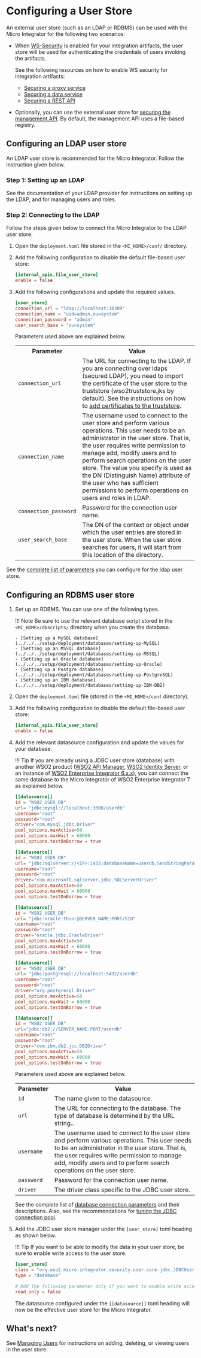 # Configuring a User Store

An external user store (such as an LDAP or RDBMS) can be used with the Micro Integrator for the following two scenarios:

-	When [WS-Security](../../../references/security/security-implementation) is enabled for your integration artifacts, the user store will be used for authenticating the credentials of users invoking the artifacts.

	See the following resources on how to enable WS security for integration artifacts:

	-	[Securing a proxy service](../../../develop/advanced-development/applying-security-to-a-proxy-service)
	-	[Securing a data service](../../../develop/creating-artifacts/data-services/securing-data-services)
	-	[Securing a REST API](../../../develop/advanced-development/applying-security-to-an-api)

-	Optionally, you can use the external user store for [securing the management API](../../../setup/security/securing_management_api). By default, the management API uses a file-based registry.

## Configuring an LDAP user store

An LDAP user store is recommended for the Micro Integrator. Follow the instruction given below.

### Step 1: Setting up an LDAP

See the documentation of your LDAP provider for instructions on setting up the LDAP, and for managing users and roles.

### Step 2: Connecting to the LDAP

Follow the steps given below to connect the Micro Integrator to the LDAP user store.

1.	Open the `deployment.toml` file stored in the `<MI_HOME>/conf/` directory.
2.	Add the following configuration to disable the default file-based user store:

	```toml
	[internal_apis.file_user_store]
	enable = false
	```

3.	Add the following configurations and update the required values.

	```toml
	[user_store]
	connection_url = "ldap://localhost:10389"  
	connection_name = "uid=admin,ou=system"
	connection_password = "admin"  
	user_search_base = "ou=system"   
	```

	Parameters used above are explained below.

	<table>
		<tr>
			<th>Parameter</th>
			<th>Value</th>
		</tr>
		<tr>
			<td>
				<code>connection_url</code>
			</td>
			<td>
				The URL for connecting to the LDAP. If you are connecting over ldaps (secured LDAP), you need to import the certificate of the user store to the truststore (wso2truststore.jks by default). See the instructions on how to <a href="../../../setup/security/importing_ssl_certificate">add certificates to the truststore</a>.
			</td>
		</tr>
		<tr>
			<td>
				<code>connection_name</code>
			</td>
			<td>
				The username used to connect to the user store and perform various operations. This user needs to be an administrator in the user store. That is, the user requires write permission to manage add, modify users and to perform search operations on the user store. The value you specify is used as the DN (Distinguish Name) attribute of the user who has sufficient permissions to perform operations on users and roles in LDAP.
			</td>
		</tr>
		<tr>
			<td>
				<code>connection_password</code>
			</td>
			<td>
				Password for the connection user name.
			</td>
		</tr>
		<tr>
			<td>
				<code>user_search_base</code>
			</td>
			<td>
				The DN of the context or object under which the user entries are stored in the user store. When the user store searches for users, it will start from this location of the directory.
			</td>
		</tr>
	</table>

See the [complete list of parameters](../../../references/config-catalog/#ldap-user-store) you can configure for the ldap user store.

## Configuring an RDBMS user store

1.	Set up an RDBMS. You can use one of the following types.

	!!! Note
			Be sure to use the relevant database script stored in the `<MI_HOME>/dbscripts/` directory when you create the database.

		- [Setting up a MySQL database](../../../setup/deployment/databases/setting-up-MySQL)
		- [Setting up an MSSQL database](../../../setup/deployment/databases/setting-up-MSSQL)
		- [Setting up an Oracle database](../../../setup/deployment/databases/setting-up-Oracle)
		- [Setting up a Postgre database](../../../setup/deployment/databases/setting-up-PostgreSQL)
		- [Setting up an IBM database](../../../setup/deployment/databases/setting-up-IBM-DB2)

2.	Open the `deployment.toml` file (stored in the `<MI_HOME>/conf` directory).
3.	Add the following configuration to disable the default file-based user store:

	```toml
	[internal_apis.file_user_store]
	enable = false
	```

4.	Add the relevant datasource configuration and update the values for your database.

	!!! Tip
			If you are already using a JDBC user store (database) with another WSO2 product ([WSO2 API Manager](https://wso2.com/api-management/), [WSO2 Identity Server](https://wso2.com/identity-and-access-management/), or an instance of [WSO2 Enterprise Integrator 6.x.x](https://wso2.com/enterprise-integrator/6.6.0)), you can connect the same database to the Micro Integrator of WSO2 Enterprise Integrator 7 as explained below.

	```toml tab='MySQL'
	[[datasource]]
	id = "WSO2_USER_DB"
	url= "jdbc:mysql://localhost:3306/userdb"
	username="root"
	password="root"
	driver="com.mysql.jdbc.Driver"
	pool_options.maxActive=50
	pool_options.maxWait = 60000
	pool_options.testOnBorrow = true
	```

	```toml tab='MSSQL'
	[[datasource]]
	id = "WSO2_USER_DB"
	url= "jdbc:sqlserver://<IP>:1433;databaseName=userdb;SendStringParametersAsUnicode=false"
	username="root"
	password="root"
	driver="com.microsoft.sqlserver.jdbc.SQLServerDriver"
	pool_options.maxActive=50
	pool_options.maxWait = 60000
	pool_options.testOnBorrow = true
	```

	```toml tab='Oracle'
	[[datasource]]
	id = "WSO2_USER_DB"
	url= "jdbc:oracle:thin:@SERVER_NAME:PORT/SID"
	username="root"
	password="root"
	driver="oracle.jdbc.OracleDriver"
	pool_options.maxActive=50
	pool_options.maxWait = 60000
	pool_options.testOnBorrow = true
	```

	```toml tab='PostgreSQL'
	[[datasource]]
	id = "WSO2_USER_DB"
	url= "jdbc:postgresql://localhost:5432/userdb"
	username="root"
	password="root"
	driver="org.postgresql.Driver"
	pool_options.maxActive=50
	pool_options.maxWait = 60000
	pool_options.testOnBorrow = true
	```

	```toml tab='IBM DB'
	[[datasource]]
	id = "WSO2_USER_DB"
	url="jdbc:db2://SERVER_NAME:PORT/userdb"
	username="root"
	password="root"
	driver="com.ibm.db2.jcc.DB2Driver"
	pool_options.maxActive=50
	pool_options.maxWait = 60000
	pool_options.testOnBorrow = true
	```

	Parameters used above are explained below.

	<table>
		<tr>
			<th>Parameter</th>
			<th>Value</th>
		</tr>
		<tr>
			<td>
				<code>id</code>
			</td>
			<td>
				The name given to the datasource.
			</td>
		</tr>
		<tr>
			<td>
				<code>url</code>
			</td>
			<td>
				The URL for connecting to the database. The type of database is determined by the URL string.</a>.
			</td>
		</tr>
		<tr>
			<td>
				<code>username</code>
			</td>
			<td>
				The username used to connect to the user store and perform various operations. This user needs to be an administrator in the user store. That is, the user requires write permission to manage add, modify users and to perform search operations on the user store.
			</td>
		</tr>
		<tr>
			<td>
				<code>password</code>
			</td>
			<td>
				Password for the connection user name.
			</td>
		</tr>
		<tr>
			<td>
				<code>driver</code>
			</td>
			<td>
				The driver class specific to the JDBC user store.
			</td>
		</tr>
	</table>

	See the complete list of [database connection parameters](../../../references/config-catalog/#database-connection) and their descriptions. Also, see the recommendations for [tuning the JDBC connection pool](../../../setup/performance_tuning/jdbc_tuning).

5.	Add the JDBC user store manager under the `[user_store]` toml heading as shown below.

	!!! Tip
			If you want to be able to modify the data in your user store, be sure to enable write access to the user store.

	```toml
	[user_store]
	class = "org.wso2.micro.integrator.security.user.core.jdbc.JDBCUserStoreManager"
	type = "database"

	# Add the following parameter only if you want to enable write access to the user store.
	read_only = false
	```
	The datasource configured under the `[[datasource]]` toml heading will now be the effective user store for the Micro Integrator.

## What's next?

See [Managing Users](../managing_users) for instructions on adding, deleting, or viewing users in the user store.
